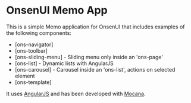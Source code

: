 # OnsenUI Memo App

This is a simple Memo application for OnsenUI that includes examples of the following components:
* [ons-navigator]
* [ons-toolbar]
* [ons-sliding-menu] - Sliding menu only inside an 'ons-page'
* [ons-list] - Dynamic lists with AngularJS
* [ons-carousel] - Carousel inside an 'ons-list', actions on selected element
* [ons-template]

It uses [AngularJS](https://angularjs.org/ "AngularJS") and has been developed with [Mocana](https://monaca.io/ "Monaca").


